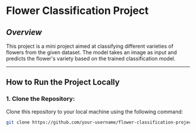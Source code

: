 # <strong>Flower Classification Project</strong>

## <em>Overview</em>
This project is a mini project aimed at classifying different varieties of flowers from the given dataset. The model takes an image as input and predicts the flower's variety based on the trained classification model.

---

## <strong>How to Run the Project Locally</strong>

### 1. **Clone the Repository**:
Clone this repository to your local machine using the following command:
```bash
git clone https://github.com/your-username/flower-classification-project.git
